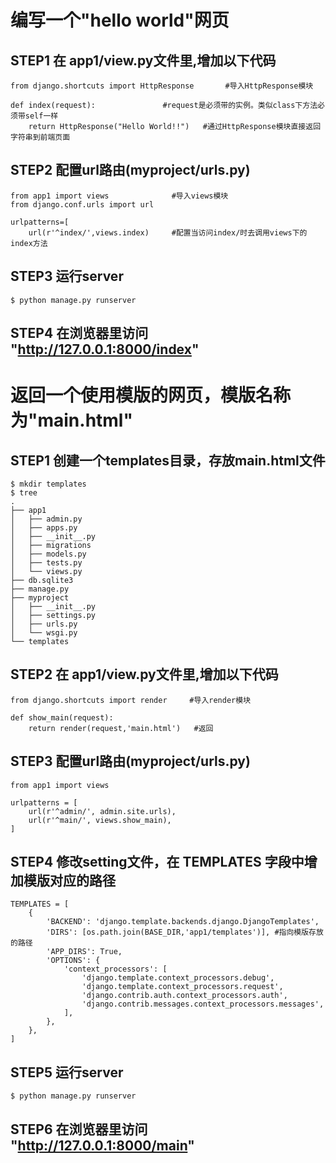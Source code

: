 # 编写一个"hello world"网页

## STEP1 在 app1/view.py文件里,增加以下代码

    from django.shortcuts import HttpResponse       #导入HttpResponse模块
 
    def index(request):               #request是必须带的实例。类似class下方法必须带self一样
        return HttpResponse("Hello World!!")   #通过HttpResponse模块直接返回字符串到前端页面
 
## STEP2 配置url路由(myproject/urls.py)

    from app1 import views              #导入views模块
    from django.conf.urls import url
 
    urlpatterns=[
        url(r'^index/',views.index)     #配置当访问index/时去调用views下的index方法

## STEP3 运行server

    $ python manage.py runserver

## STEP4 在浏览器里访问 "http://127.0.0.1:8000/index"    

# 返回一个使用模版的网页，模版名称为"main.html"

## STEP1 创建一个templates目录，存放main.html文件

	$ mkdir templates
	$ tree
	.
	├── app1
	│   ├── admin.py
	│   ├── apps.py
	│   ├── __init__.py
	│   ├── migrations
	│   ├── models.py
	│   ├── tests.py
	│   └── views.py
	├── db.sqlite3
	├── manage.py
	├── myproject
	│   ├── __init__.py
	│   ├── settings.py
	│   ├── urls.py
	│   └── wsgi.py
	└── templates

## STEP2 在 app1/view.py文件里,增加以下代码
   
    from django.shortcuts import render     #导入render模块

    def show_main(request):
        return render(request,'main.html')   #返回

## STEP3 配置url路由(myproject/urls.py)
    
    from app1 import views 

    urlpatterns = [
        url(r'^admin/', admin.site.urls),
        url(r'^main/', views.show_main),
    ]
      
## STEP4 修改setting文件，在 TEMPLATES 字段中增加模版对应的路径

	TEMPLATES = [
	    {
	        'BACKEND': 'django.template.backends.django.DjangoTemplates',
	        'DIRS': [os.path.join(BASE_DIR,'app1/templates')], #指向模版存放的路径
	        'APP_DIRS': True,
	        'OPTIONS': {
	            'context_processors': [
	                'django.template.context_processors.debug',
	                'django.template.context_processors.request',
	                'django.contrib.auth.context_processors.auth',
	                'django.contrib.messages.context_processors.messages',
	            ],
	        },
	    },
	]

## STEP5 运行server

    $ python manage.py runserver

## STEP6 在浏览器里访问 "http://127.0.0.1:8000/main"    
	


